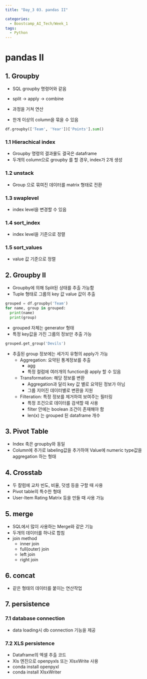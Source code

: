 ```yaml
---
title: "Day_3 03. pandas II"

categories:
  - Boostcamp_AI_Tech/Week_1
tags:
  - Python
---
```


# pandas II

## 1. Groupby

- SQL groupby 명령어와 같음
- split -> apply -> combine
- 과정을 거쳐 연산


- 한개 이상의 column을 묶을 수 있음

```python
df.groupby(['Team', 'Year'])['Points'].sum()
```

### 1.1 Hierachical index

- Groupby 명령의 결과물도 결국은 dataframe
- 두개의 column으로 groupby 를 할 경우, index가 2개 생성

### 1.2 unstack
 
- Group 으로 묶여진 데이터를 matrix 형태로 전환

### 1.3 swaplevel

- index level을 변경할 수 있음

### 1.4 sort_index

- index level을 기준으로 정렬

### 1.5 sort_values

- value 값 기준으로 정렬

## 2. Groupby II

- Groupby에 의해 Split된 상태를 추출 가능함
- Tuple 형태로 그룹의 key 값 value 값이 추출

```python
grouped = df.groupby('Team')
for name, group in grouped:
  print(name)
  print(group)
```

- grouped 자체는 generator 형태
- 특정 key값을 가진 그룹의 정보만 추출 가능

```python
grouped.get_group('Devils')
```

- 추출된 group 정보에는 세가지 유형의 apply가 가능
  - Aggregation: 요약된 통계정보를 추출
    - agg
    - 특정 컬럼에 여러개의 function을 apply 할 수 있음
  - Transformation: 해당 정보를 변환
    - Aggregation과 달리 key 값 별로 요약된 정보가 아님
    - 그룹 지어진 데이터별로 변환을 지원
  - Filteration: 특정 정보를 제거하여 보여주는 필터링
    - 특정 조건으로 데이터를 검색할 때 사용
    - filter 안에는 boolean 조건이 존재해야 함
    - len(x) 는 grouped 된 dataframe 개수

## 3. Pivot Table

- Index 축은 groupby와 동일
- Column에 추가로 labeling값을 추가하여 Value에 numeric type값을 aggregation 하는 형태

## 4. Crosstab

- 두 칼럼에 교차 빈도, 비율, 덧셈 등을 구할 때 사용
- Pivot table의 특수한 형태
- User-Item Rating Matrix 등을 만들 때 사용 가능

## 5. merge

- SQL에서 많이 사용하는 Merge와 같은 기능
- 두개의 데이터를 하나로 합침
- join method
  - inner join
  - full(outer) join
  - left join
  - right join

## 6. concat

- 같은 형태의 데이터를 붙이는 연산작업

## 7. persistence

### 7.1 database connection

- data loading시 db connection 기능을 제공

### 7.2 XLS persistence

- Dataframe의 엑셀 추출 코드
- Xls 엔진으로 openpyxls 또는 XlsxWrite 사용
- conda install openpyxl
- conda install XlsxWriter




























